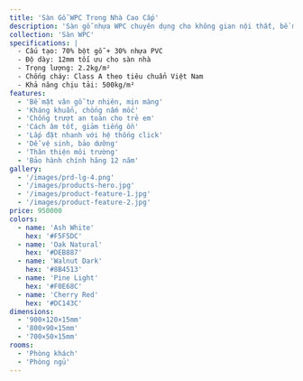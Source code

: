 ```yaml
---
title: 'Sàn Gỗ WPC Trong Nhà Cao Cấp'
description: 'Sàn gỗ nhựa WPC chuyên dụng cho không gian nội thất, bề mặt mịn màng, kháng khuẩn và chống trượt an toàn'
collection: 'Sàn WPC'
specifications: |
  - Cấu tạo: 70% bột gỗ + 30% nhựa PVC
  - Độ dày: 12mm tối ưu cho sàn nhà
  - Trọng lượng: 2.2kg/m²
  - Chống cháy: Class A theo tiêu chuẩn Việt Nam
  - Khả năng chịu tải: 500kg/m²
features:
  - 'Bề mặt vân gỗ tự nhiên, mịn màng'
  - 'Kháng khuẩn, chống nấm mốc'
  - 'Chống trượt an toàn cho trẻ em'
  - 'Cách âm tốt, giảm tiếng ồn'
  - 'Lắp đặt nhanh với hệ thống click'
  - 'Dễ vệ sinh, bảo dưỡng'
  - 'Thân thiện môi trường'
  - 'Bảo hành chính hãng 12 năm'
gallery:
  - '/images/prd-lg-4.png'
  - '/images/products-hero.jpg'
  - '/images/product-feature-1.jpg'
  - '/images/product-feature-2.jpg'
price: 950000
colors:
  - name: 'Ash White'
    hex: '#F5F5DC'
  - name: 'Oak Natural'
    hex: '#DEB887'
  - name: 'Walnut Dark'
    hex: '#8B4513'
  - name: 'Pine Light'
    hex: '#F0E68C'
  - name: 'Cherry Red'
    hex: '#DC143C'
dimensions:
  - '900×120×15mm'
  - '800×90×15mm'
  - '700×50×15mm'
rooms:
  - 'Phòng khách'
  - 'Phòng ngủ'
---
```


